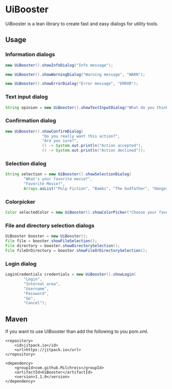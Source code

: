 # UiBooster
UiBooster is a lean library to create fast and easy dialogs for utility tools.

## Usage
### Information dialogs
```java
new UiBooster().showInfoDialog("Info message");
```

```java
new UiBooster().showWarningDialog("Warning message", "WARN");
```

```java
new UiBooster().showErrorDialog("Error message", "ERROR");
```

### Text input dialog
```java
String opinion = new UiBooster().showTextInputDialog("What do you think?");
```

### Confirmation dialog
```java
new UiBooster().showConfirmDialog(
                "Do you really want this action?",
                "Are you sure?",
                () -> System.out.println("Action accepted"),
                () -> System.out.println("Action declined"));
```

### Selection dialog
```java
String selection = new UiBooster().showSelectionDialog(
        "What's your favorite movie?",
        "Favorite Movie?",
        Arrays.asList("Pulp Fiction", "Bambi", "The Godfather", "Hangover"));
```

### Colorpicker
```java
Color selectedColor = new UiBooster().showColorPicker("Choose your favorite color", "Color picking");
```    

### File and directory selection dialogs
```java
UiBooster booster = new UiBooster();
File file = booster.showFileSelection();
File directory = booster.showDirectorySelection();
File fileOrDirectory = booster.showFileOrDirectorySelection();
```

### Login dialog
```java
LoginCredentials credentials = new UiBooster().showLogin(
        "Login",
        "Internal area",
        "Username",
        "Password",
        "Go",
        "Cancel");
```

## Maven
If you want to use UiBooster than add the following to you pom.xml.
```
<repository>
    <id>jitpack.io</id>
    <url>https://jitpack.io</url>
</repository>
```
```
<dependency>
    <groupId>com.github.Milchreis</groupId>
    <artifactId>UiBooster</artifactId>
    <version>1.1.0</version>
</dependency>
```
